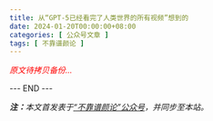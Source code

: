 ```yaml
---
title: 从“GPT-5已经看完了人类世界的所有视频”想到的
date: 2024-01-20T00:00:00+08:00
categories: [ 公众号文章 ]
tags: [ 不靠谱颜论 ]
---
```


<font color=red><i>原文待拷贝备份...</i></font>

<div class="p-5 text-center">--- END ---</div>

<i><b>注：</b>本文首发表于[“不靠谱颜论”公众号](https://mp.weixin.qq.com/s/fQ5m2rIofQaxIYs7Jdhr1w)，并同步至本站。</i>
